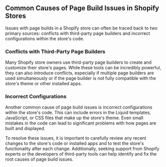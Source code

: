 ## Common Causes of Page Build Issues in Shopify Stores

Issues with page builds in a Shopify store can often be traced back to two primary sources: conflicts with third-party page builders and incorrect configurations within the store's code.

### Conflicts with Third-Party Page Builders

Many Shopify store owners use third-party page builders to create and customize their store's pages. While these tools can be incredibly powerful, they can also introduce conflicts, especially if multiple page builders are used simultaneously or if the page builder is not fully compatible with the store's theme or other installed apps.

### Incorrect Configurations

Another common cause of page build issues is incorrect configurations within the store's code. This can include errors in the Liquid templates, JavaScript, or CSS files that make up the store's theme. Even small mistakes in the code can lead to significant problems with how pages are built and displayed.

To resolve these issues, it is important to carefully review any recent changes to the store's code or installed apps and to test the store's functionality after each change. Additionally, seeking support from Shopify experts or the developers of third-party tools can help identify and fix the root causes of page build issues.